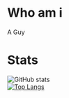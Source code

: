 # Who am i
A Guy

# Stats
![GitHub stats](https://github-readme-stats.vercel.app/api?username=TiredGui&theme=tokyonight&show_icons=true)\
[![Top Langs](https://github-readme-stats.vercel.app/api/top-langs/?username=TiredGui&exclude_repo=stuff&theme=tokyonight&layout=compact)](https://github.com/anuraghazra/github-readme-stats)